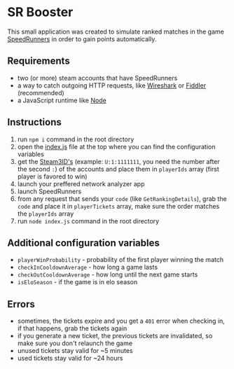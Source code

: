 # SR Booster

This small application was created to simulate ranked matches in the game [SpeedRunners](https://store.steampowered.com/app/207140/SpeedRunners/) in order to gain points automatically.

## Requirements

- two (or more) steam accounts that have SpeedRunners
- a way to catch outgoing HTTP requests, like [Wireshark](https://www.wireshark.org/) or [Fiddler](https://www.telerik.com/download/fiddler) (recommended)
- a JavaScript runtime like [Node](https://nodejs.org/en)

## Instructions

1. run `npm i` command in the root directory
2. open the [index.js](./index.js) file at the top where you can find the configuration variables
3. get the [Steam3ID's](https://steamid.uk/) (example: `U:1:1111111`, you need the number after the second `:`) of the accounts and place them in `playerIds` array (first player is favored to win)
4. launch your preffered network analyzer app
5. launch SpeedRunners
6. from any request that sends your `code` (like `GetRankingDetails`), grab the `code` and place it in `playerTickets` array, make sure the order matches the `playerIds` array
7. run `node index.js` command in the root directory

## Additional configuration variables

- `playerWinProbability` - probability of the first player winning the match
- `checkInCooldownAverage` - how long a game lasts
- `checkOutCooldownAverage` - how long until the next game starts
- `isEloSeason` - if the game is in elo season

## Errors

- sometimes, the tickets expire and you get a `401` error when checking in, if that happens, grab the tickets again
- if you generate a new ticket, the previous tickets are invalidated, so make sure you don't relaunch the game
- unused tickets stay valid for ~5 minutes
- used tickets stay valid for ~24 hours
